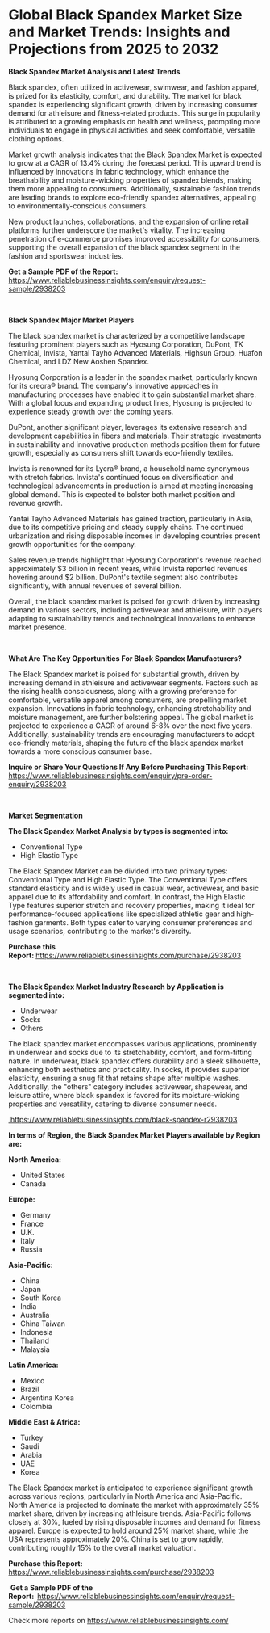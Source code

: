 <p><h1>Global Black Spandex Market Size and Market Trends: Insights and Projections from 2025 to 2032</h1></p><p><strong>Black Spandex Market Analysis and Latest Trends</strong></p>
<p><p>Black spandex, often utilized in activewear, swimwear, and fashion apparel, is prized for its elasticity, comfort, and durability. The market for black spandex is experiencing significant growth, driven by increasing consumer demand for athleisure and fitness-related products. This surge in popularity is attributed to a growing emphasis on health and wellness, prompting more individuals to engage in physical activities and seek comfortable, versatile clothing options.</p><p>Market growth analysis indicates that the Black Spandex Market is expected to grow at a CAGR of 13.4% during the forecast period. This upward trend is influenced by innovations in fabric technology, which enhance the breathability and moisture-wicking properties of spandex blends, making them more appealing to consumers. Additionally, sustainable fashion trends are leading brands to explore eco-friendly spandex alternatives, appealing to environmentally-conscious consumers.</p><p>New product launches, collaborations, and the expansion of online retail platforms further underscore the market's vitality. The increasing penetration of e-commerce promises improved accessibility for consumers, supporting the overall expansion of the black spandex segment in the fashion and sportswear industries.</p></p>
<p><strong>Get a Sample PDF of the Report:&nbsp;</strong> <a href="https://www.reliablebusinessinsights.com/enquiry/request-sample/2938203?utm_campaign=3359&utm_medium=2&utm_source=Github&utm_content=ia&utm_term=15032025&utm_id=black-spandex">https://www.reliablebusinessinsights.com/enquiry/request-sample/2938203</a></p>
<p>&nbsp;</p>
<p><strong>Black Spandex Major Market Players</strong></p>
<p><p>The black spandex market is characterized by a competitive landscape featuring prominent players such as Hyosung Corporation, DuPont, TK Chemical, Invista, Yantai Tayho Advanced Materials, Highsun Group, Huafon Chemical, and LDZ New Aoshen Spandex. </p><p>Hyosung Corporation is a leader in the spandex market, particularly known for its creora® brand. The company's innovative approaches in manufacturing processes have enabled it to gain substantial market share. With a global focus and expanding product lines, Hyosung is projected to experience steady growth over the coming years.</p><p>DuPont, another significant player, leverages its extensive research and development capabilities in fibers and materials. Their strategic investments in sustainability and innovative production methods position them for future growth, especially as consumers shift towards eco-friendly textiles.</p><p>Invista is renowned for its Lycra® brand, a household name synonymous with stretch fabrics. Invista's continued focus on diversification and technological advancements in production is aimed at meeting increasing global demand. This is expected to bolster both market position and revenue growth.</p><p>Yantai Tayho Advanced Materials has gained traction, particularly in Asia, due to its competitive pricing and steady supply chains. The continued urbanization and rising disposable incomes in developing countries present growth opportunities for the company.</p><p>Sales revenue trends highlight that Hyosung Corporation's revenue reached approximately $3 billion in recent years, while Invista reported revenues hovering around $2 billion. DuPont's textile segment also contributes significantly, with annual revenues of several billion.</p><p>Overall, the black spandex market is poised for growth driven by increasing demand in various sectors, including activewear and athleisure, with players adapting to sustainability trends and technological innovations to enhance market presence.</p></p>
<p>&nbsp;</p>
<p><strong>What Are The Key Opportunities For Black Spandex Manufacturers?</strong></p>
<p><p>The Black Spandex market is poised for substantial growth, driven by increasing demand in athleisure and activewear segments. Factors such as the rising health consciousness, along with a growing preference for comfortable, versatile apparel among consumers, are propelling market expansion. Innovations in fabric technology, enhancing stretchability and moisture management, are further bolstering appeal. The global market is projected to experience a CAGR of around 6-8% over the next five years. Additionally, sustainability trends are encouraging manufacturers to adopt eco-friendly materials, shaping the future of the black spandex market towards a more conscious consumer base.</p></p>
<p><strong>Inquire or Share Your Questions If Any Before Purchasing This Report:</strong> <a href="https://www.reliablebusinessinsights.com/enquiry/pre-order-enquiry/2938203?utm_campaign=3359&utm_medium=2&utm_source=Github&utm_content=ia&utm_term=15032025&utm_id=black-spandex">https://www.reliablebusinessinsights.com/enquiry/pre-order-enquiry/2938203</a></p>
<p>&nbsp;</p>
<p><strong>Market Segmentation</strong></p>
<p><strong>The Black Spandex Market Analysis by types is segmented into:</strong></p>
<p><ul><li>Conventional Type</li><li>High Elastic Type</li></ul></p>
<p><p>The Black Spandex Market can be divided into two primary types: Conventional Type and High Elastic Type. The Conventional Type offers standard elasticity and is widely used in casual wear, activewear, and basic apparel due to its affordability and comfort. In contrast, the High Elastic Type features superior stretch and recovery properties, making it ideal for performance-focused applications like specialized athletic gear and high-fashion garments. Both types cater to varying consumer preferences and usage scenarios, contributing to the market's diversity.</p></p>
<p><strong>Purchase this Report:&nbsp;</strong><a href="https://www.reliablebusinessinsights.com/purchase/2938203?utm_campaign=3359&utm_medium=2&utm_source=Github&utm_content=ia&utm_term=15032025&utm_id=black-spandex">https://www.reliablebusinessinsights.com/purchase/2938203</a></p>
<p>&nbsp;</p>
<p><strong>The Black Spandex Market Industry Research by Application is segmented into:</strong></p>
<p><ul><li>Underwear</li><li>Socks</li><li>Others</li></ul></p>
<p><p>The black spandex market encompasses various applications, prominently in underwear and socks due to its stretchability, comfort, and form-fitting nature. In underwear, black spandex offers durability and a sleek silhouette, enhancing both aesthetics and practicality. In socks, it provides superior elasticity, ensuring a snug fit that retains shape after multiple washes. Additionally, the "others" category includes activewear, shapewear, and leisure attire, where black spandex is favored for its moisture-wicking properties and versatility, catering to diverse consumer needs.</p></p>
<p><a href="https://www.reliablebusinessinsights.com/black-spandex-r2938203?utm_campaign=3359&utm_medium=2&utm_source=Github&utm_content=ia&utm_term=15032025&utm_id=black-spandex">&nbsp;https://www.reliablebusinessinsights.com/black-spandex-r2938203</a></p>
<p><strong>In terms of Region, the Black Spandex Market Players available by Region are:</strong></p>
<p>
    <p> <strong> North America: </strong>
        <ul>
            <li>United States</li>
            <li>Canada</li>
        </ul>
        </p> 
    <p> <strong> Europe: </strong>
        <ul>
            <li>Germany</li>
            <li>France</li>
            <li>U.K.</li>
            <li>Italy</li>
            <li>Russia</li>
        </ul>
        </p> 
    <p> <strong> Asia-Pacific: </strong>
        <ul>
            <li>China</li>
            <li>Japan</li>
            <li>South Korea</li>
            <li>India</li>
            <li>Australia</li>
            <li>China Taiwan</li>
            <li>Indonesia</li>
            <li>Thailand</li>
            <li>Malaysia</li>
        </ul>
        </p> 
    <p> <strong> Latin America: </strong>
        <ul>
            <li>Mexico</li>
            <li>Brazil</li>
            <li>Argentina Korea</li>
            <li>Colombia</li>
        </ul>
        </p> 
    <p> <strong> Middle East & Africa: </strong>
        <ul>
            <li>Turkey</li>
            <li>Saudi</li>
            <li>Arabia</li>
            <li>UAE</li>
            <li>Korea</li>
        </ul>
    </p>
    </p>
<p><p>The Black Spandex market is anticipated to experience significant growth across various regions, particularly in North America and Asia-Pacific. North America is projected to dominate the market with approximately 35% market share, driven by increasing athleisure trends. Asia-Pacific follows closely at 30%, fueled by rising disposable incomes and demand for fitness apparel. Europe is expected to hold around 25% market share, while the USA represents approximately 20%. China is set to grow rapidly, contributing roughly 15% to the overall market valuation.</p></p>
<p><strong>Purchase this Report: </strong><a href="https://www.reliablebusinessinsights.com/purchase/2938203?utm_campaign=3359&utm_medium=2&utm_source=Github&utm_content=ia&utm_term=15032025&utm_id=black-spandex">https://www.reliablebusinessinsights.com/purchase/2938203</a></p>
<p>&nbsp;<strong>Get a Sample PDF of the Report:&nbsp;&nbsp;</strong><a href="https://www.reliablebusinessinsights.com/enquiry/request-sample/2938203?utm_campaign=3359&utm_medium=2&utm_source=Github&utm_content=ia&utm_term=15032025&utm_id=black-spandex">https://www.reliablebusinessinsights.com/enquiry/request-sample/2938203</a></p>
<p><strong></strong></p>
<p>Check more reports on <a href="https://www.reliablebusinessinsights.com/?utm_campaign=3359&utm_medium=2&utm_source=Github&utm_content=ia&utm_term=15032025&utm_id=black-spandex">https://www.reliablebusinessinsights.com/</a></p>